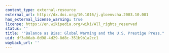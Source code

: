 ```yaml
---
content_type: external-resource
external_url: http://dx.doi.org/10.1016/j.gloenvcha.2003.10.001
has_external_license_warning: true
license: https://en.wikipedia.org/wiki/All_rights_reserved
status: ''
title: '"Balance as Bias: Global Warming and the U.S. Prestige Press."'
uid: df3a06ab-0d98-4d29-8d8c-351b9b1a2cc1
wayback_url: ''
---
```

